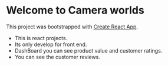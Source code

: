 # Welcome to Camera worlds

This project was bootstrapped with [Create React App](https://github.com/facebook/create-react-app).

- This is react projects.
- Its only develop for front end.
- DashBoard you can see product value and customer ratings.
- You can see the customer reviews.